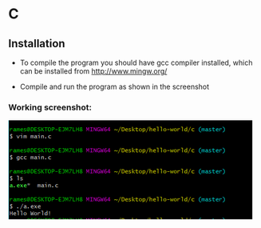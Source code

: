 # C

## Installation
* To compile the program you should have gcc compiler installed, which can be installed from http://www.mingw.org/

* Compile and run the program as shown in the screenshot

### Working screenshot:
![screenshot](./screenshot.png?raw=true)

